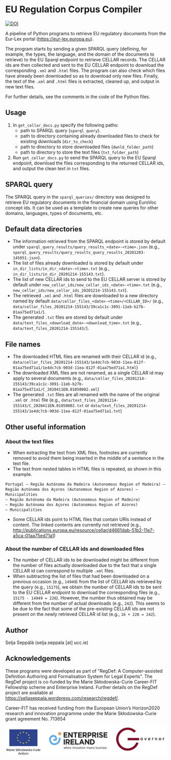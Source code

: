 # EU Regulation Corpus Compiler

[![DOI](https://zenodo.org/badge/202197619.svg)](https://zenodo.org/badge/latestdoi/202197619)

A pipeline of Python programs to retrieve EU regulatory documents from the Eur-Lex portal (https://eur-lex.europa.eu). 

The program starts by sending a given SPARQL query (defining, for example, the types, the language, and the domain of the documents to retrieve) to the EU Sparql endpoint to retrieve CELLAR records. The CELLAR ids are then collected and sent to the EU CELLAR endpoint to download the corresponding `.xml` and `.html` files. The program can also check which files have already been downloaded so as to download only new files. Finally, the text of the `.xml` and `.html` files is extracted, cleaned up, and output in new text files.

For further details, see the comments in the code of the Python files.

## Usage
1. In `get_cellar_docs.py` specify the following paths:
    - path to SPARQL query (`sparql_query`).
    - path to directory containing already downloaded files to check for existing downloads (`dir_to_check`)
    - path to directory to store downloaded files (`dwnld_folder_path`)
    - path to directory to store the text files (`txt_folder_path`)
2. Run `get_cellar_docs.py` to send the SPARQL query to the EU Sparql endpoint, download the files corresponding to the returned CELLAR ids, and output the clean text in `txt` files.

## SPARQL query
The SPARQL query in the `sparql_queries/` directory was designed to retrieve EU regulatory documents in the financial domain using EuroVoc concept ids. It can be used as a template to create new queries for other domains, languages, types of documents, etc.

## Default data directories
- The information retrieved from the SPARQL endpoint is stored by default under `sparql_query_results/query_results_<date>-<time>.json` (e.g., `sparql_query_results/query_results_query_results_20201203-145051.json`).
- The list of files already downloaded is stored by default under `in_dir_lists/in_dir_<date>-<time>.txt` (e.g., `in_dir_lists/in_dir_20201214-155143.txt`).
- The list of new CELLAR ids to send to the EU CELLAR server is stored by default under `new_cellar_ids/new_cellar_ids_<date>-<time>.txt` (e.g., `new_cellar_ids/new_cellar_ids_20201214-155143.txt`).
- The retrieved `.xml` and `.html` files are downloaded to a new directory named by default `data/cellar_files_<date>-<time>/<CELLAR_ID>/` (e.g., `data/cellar_files_20201214-155143/39ca1c1c-3091-11eb-b27b-01aa75ed71a1/`).
- The generated `.txt` files are stored by default under `data/text_files_<download_date>-<download_time>.txt` (e.g., `data/text_files_20201214-155143/`).

## File names
- The downloaded HTML files are renamed with their CELLAR id (e.g., `data/cellar_files_20201214-155143/1e4dc7cb-903d-11ea-812f-01aa75ed71a1/1e4dc7cb-903d-11ea-812f-01aa75ed71a1.html`)
- The downloaded XML files are not renamed, as a single CELLAR id may apply to several documents (e.g., `data/cellar_files_20201214-155143/39ca1c1c-3091-11eb-b27b-01aa75ed71a1/C_2020411EN.01050002.xml`)
- The generated `.txt` files are all renamed with the name of the original `.xml` or `.html` file (e.g., `data/text_files_20201214-155143/C_2020411EN.01050002.txt` or `data/text_files_20201214-155143/1e4dc7cb-903d-11ea-812f-01aa75ed71a1.txt`)

## Other useful information

 ### About the text files
- When extracting the text from XML files, footnotes are currently removed to avoid them being inserted in the middle of a sentence in the text file.
- The text from nested tables in HTML files is repeated, as shown in this example.
```
Portugal — Região Autónoma da Madeira (Autonomous Region of Madeira) — Região Autónoma dos Açores (Autonomous Region of Azores) — Municipalities
— Região Autónoma da Madeira (Autonomous Region of Madeira)
— Região Autónoma dos Açores (Autonomous Region of Azores)
— Municipalities
```
- Some CELLAR ids point to HTML files that contain URIs instead of content. The linked contents are currently not retrieved (e.g., http://publications.europa.eu/resource/cellar/d4661dab-51b2-11e7-a5ca-01aa75ed71a1)

 ### About the number of CELLAR ids and downloaded files
- The number of CELLAR ids to be downloaded might be different from the number of files actually downloaded due to the fact that a single CELLAR id can correspond to multiple `.xml` files.
- When subtracting the list of files that had been downloaded on a previous occasion (e.g., `14949`) from the list of CELLAR ids retrieved by the query (e.g., `15175`), we obtain the number of CELLAR ids to be sent to the EU CELLAR endpoint to download the corresponding files (e.g., `15175 - 14949 = 226`). However, the number thus obtained may be different from the number of actual downloads (e.g., `242`). This seems to be due to the fact that some of the pre-existing CELLAR ids are not present on the newly retrieved CELLAR id list  (e.g., `16 + 226 = 242`).

## Author
Selja Seppälä
(selja.seppala [at] ucc.ie)

## Acknowledgements
These programs were developed as part of "RegDef: A Computer-assisted Definition Authoring and Formalisation System for Legal Experts". The RegDef project is co-funded by the Marie Skłodowska-Curie Career-FIT Fellowship scheme and Enterprise Ireland. Further details on the RegDef project are available at https://seljaseppala.wordpress.com/research/regdef/.

Career-FIT has received funding from the European Union’s Horizon2020 research and innovation programme under the Marie Skłodowska-Curie grant agreement No. 713654

![](./images/EU_EI_Governor_logos_640.jpg)
